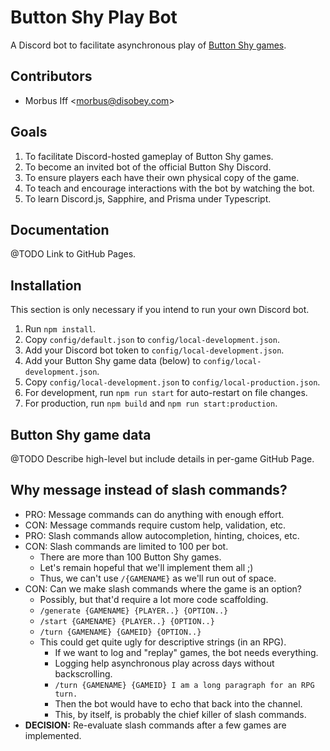 
# Button Shy Play Bot

A Discord bot to facilitate asynchronous play of [Button Shy games](https://buttonshygames.com).

## Contributors

* Morbus Iff <[morbus@disobey.com](mailto:morbus@disobey.com)>

## Goals

1. To facilitate Discord-hosted gameplay of Button Shy games.
2. To become an invited bot of the official Button Shy Discord.
3. To ensure players each have their own physical copy of the game.
4. To teach and encourage interactions with the bot by watching the bot.
5. To learn Discord.js, Sapphire, and Prisma under Typescript.

## Documentation

@TODO Link to GitHub Pages.

## Installation

This section is only necessary if you intend to run your own Discord bot.

1. Run `npm install`.
2. Copy `config/default.json` to `config/local-development.json`.
3. Add your Discord bot token to `config/local-development.json`.
4. Add your Button Shy game data (below) to `config/local-development.json`.
5. Copy `config/local-development.json` to `config/local-production.json`.
6. For development, run `npm run start` for auto-restart on file changes.
7. For production, run `npm build` and `npm run start:production`.

## Button Shy game data

@TODO Describe high-level but include details in per-game GitHub Page.

## Why message instead of slash commands?

- PRO: Message commands can do anything with enough effort.
- CON: Message commands require custom help, validation, etc.
- PRO: Slash commands allow autocompletion, hinting, choices, etc.
- CON: Slash commands are limited to 100 per bot.
    - There are more than 100 Button Shy games.
    - Let's remain hopeful that we'll implement them all ;)
    - Thus, we can't use `/{GAMENAME}` as we'll run out of space.
- CON: Can we make slash commands where the game is an option?
    - Possibly, but that'd require a lot more code scaffolding.
    - `/generate {GAMENAME} {PLAYER..} {OPTION..}`
    - `/start {GAMENAME} {PLAYER..} {OPTION..}`
    - `/turn {GAMENAME} {GAMEID} {OPTION..}`
    - This could get quite ugly for descriptive strings (in an RPG).
      - If we want to log and "replay" games, the bot needs everything.
      - Logging help asynchronous play across days without backscrolling.
      - `/turn {GAMENAME} {GAMEID} I am a long paragraph for an RPG turn.`
      - Then the bot would have to echo that back into the channel.
      - This, by itself, is probably the chief killer of slash commands.
- **DECISION:** Re-evaluate slash commands after a few games are implemented.
